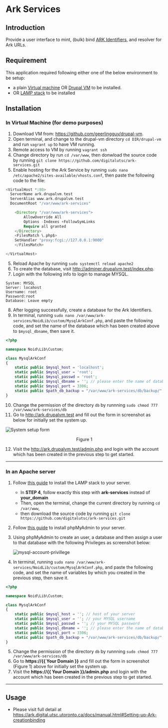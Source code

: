 # Ark Services

## Introduction 

Provide a user interface to mint, (bulk) bind [ARK Identifiers](https://wiki.lyrasis.org/display/ARKs/ARK+Identifiers+FAQ), and resolver for Ark URLs.

## Requirement

This application required following either one of the below environment to be setup: 
* a plain [Virtual machine](https://phoenixnap.com/kb/how-to-install-vagrant-on-ubuntu) OR [Drupal VM](https://github.com/geerlingguy/drupal-vm) to be installed.
* OR [LAMP stack](https://www.digitalocean.com/community/tutorials/how-to-install-linux-apache-mysql-php-lamp-stack-on-ubuntu-20-04) to be installed

## Installation

### In Virtual Machine (for demo purposes)

1. Download VM from: https://github.com/geerlingguy/drupal-vm.
2. Open terminal, and change to the drupal-vm directory `cd DIR/drupal-vm` and run `vagrant up` to have VM running.    
3. Remote access to VM by running `vagrant ssh`
4. Change directory by run `cd /var/www`, then donwload the source code by running `git clone https://github.com/digitalutsc/ark-services.git` 
5. Enable hosting for the Ark Service by running `sudo nano /etc/apache2/sites-available/vhosts.conf`, then paste the following code to the file:

````php
<VirtualHost *:80>
  ServerName ark.drupalvm.test
  ServerAlias www.ark.drupalvm.test
  DocumentRoot "/var/www/ark-services"

    <Directory "/var/www/ark-services">
        AllowOverride All
        Options -Indexes +FollowSymLinks
        Require all granted
    </Directory>
    <FilesMatch \.php$>
    SetHandler "proxy:fcgi://127.0.0.1:9000"
    </FilesMatch>

</VirtualHost>
````
5. Reload Apache by running `sudo systemctl reload apache2`
6. To create the database, visit http://adminer.drupalvm.test/index.php.
7. Login with the following info to login to manage MYSQL.
````
System: MYSQL
Server:	locahost
Username: root	
Password:root	
Database: Leave empty	
````
8. After logging successfully, create a database for the Ark Identifiers.
9. In terminal, running `sudo nano /var/www/ark-services/NoidLib/custom/MysqlArkConf.php`, and paste the following code, and set the name of the database which has been created above to `$mysql_dbname`, then save it. 
````php
<?php

namespace Noid\Lib\Custom;

class MysqlArkConf
{
    static public $mysql_host = 'localhost';
    static public $mysql_user = 'root';
    static public $mysql_passwd = 'root';
    static public $mysql_dbname = ''; // please enter the name of database which you have just created.  
    static public $mysql_port = 3306;
    static public $path_db_backup = "/var/www/ark-services/db/backup/";
}

````
10. Change the permission of the directory `db` by runnning `sudo chmod 777 /var/www/ark-services/db`
11. Go to http://ark.drupalvm.test and fill out the form in screenshot as below for initially set the system up.

![System setup form](https://raw.githubusercontent.com/digitalutsc/ark-services/master/docs/images/Screen%20Shot%202020-12-09%20at%208.33.09%20AM.png) 
<center>Figure 1</center>

12. Visit the http://ark.drupalvm.test/admin.php and login with the account which has been created in the previous step to get started.

----------------------------------
### In an Apache server
1. Follow [this guide](https://www.digitalocean.com/community/tutorials/how-to-install-linux-apache-mysql-php-lamp-stack-on-ubuntu-20-04) to install the LAMP stack to your server. 
    * In **STEP 4**, follow exactly this step with **ark-services** instead of **your_domain**
    * Then, open the terminal, change the current directory by running `cd /var/www`,
    * then download the source code by running `git clone https://github.com/digitalutsc/ark-services.git` 
2. Follow [this guide](https://www.digitalocean.com/community/tutorials/how-to-install-and-secure-phpmyadmin-on-ubuntu-20-04) to install phpMyAdmin to your server.
3. Using phpMyAdmin to create an user, a database and then assign a user to that database with the following Privileges as screenshot below:
   
   ![mysql-account-privillege](https://raw.githubusercontent.com/digitalutsc/ark-services/master/docs/images/Screen%20Shot%202020-10-22%20at%2012.42.35%20PM.png)
   

4. In terminal, running `sudo nano /var/www/ark-services/NoidLib/custom/MysqlArkConf.php`, and paste the following code, and set the name of variables by which you created in the previous step, then save it.

````php
<?php

namespace Noid\Lib\Custom;

class MysqlArkConf
{
    static public $mysql_host = ''; // host of your server
    static public $mysql_user = ''; // your MYSQL username
    static public $mysql_passwd = ''; // your MYSQL password
    static public $mysql_dbname = ''; // please enter the name of database which you have just created.  
    static public $mysql_port = 3306;
    static public $path_db_backup = "/var/www/ark-services/db/backup/"; // backup directory for database snapshot
}

````

5. Change the permission of the directory `db` by runnning `sudo chmod 777 /var/www/ark-services/db`
6. Go to **https://{{ Your Domain }}** and fill out the form in screenshot (Figure 1) above for initially set the system up.
7. Visit the **https://{{ Your Domain }}/admin.php** and login with the account which has been created in the previous step to get started.

----------------------------------

## Usage 
* Please visit full detail at https://ark.digital.utsc.utoronto.ca/docs/manual.html#Setting-up-Ark-creationbinding


   
